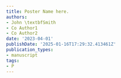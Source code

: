```yaml
---
title: Poster Name here.
authors:
- John \textbfSmith
- Co Author1
- Co Author2
date: '2023-04-01'
publishDate: '2025-01-16T17:29:32.413461Z'
publication_types:
- manuscript
tags:
- P
---
```

